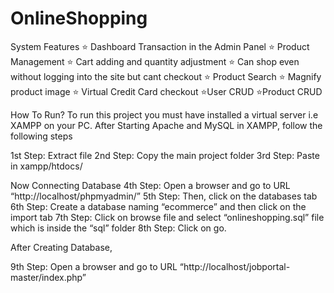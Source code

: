 # OnlineShopping

System Features
⭐️ Dashboard Transaction in the Admin Panel
⭐️ Product Management
⭐️ Cart adding and quantity adjustment
⭐️ Can shop even without logging into the site but cant checkout
⭐️ Product Search
⭐️ Magnify product image
⭐️ Virtual Credit Card checkout
⭐️User CRUD
⭐️Product CRUD

How To Run?
To run this project you must have installed a virtual server i.e XAMPP on your PC. After Starting Apache and MySQL in XAMPP, follow the following steps

1st Step: Extract file
2nd Step: Copy the main project folder
3rd Step: Paste in xampp/htdocs/

Now Connecting Database
4th Step: Open a browser and go to URL “http://localhost/phpmyadmin/”
5th Step: Then, click on the databases tab
6th Step: Create a database naming “ecommerce” and then click on the import tab
7th Step: Click on browse file and select “onlineshopping.sql” file which is inside the “sql” folder
8th Step: Click on go.

After Creating Database,

9th Step: Open a browser and go to URL “http://localhost/jobportal-master/index.php”

